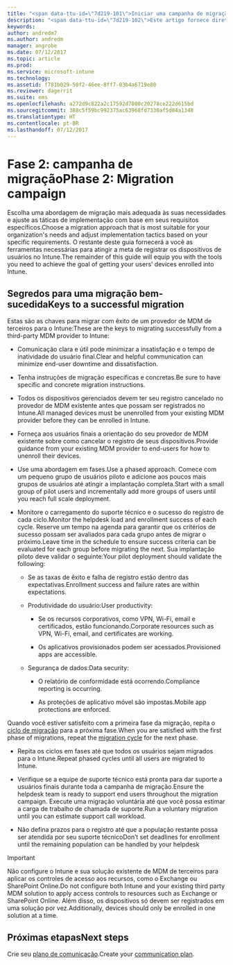 ```yaml
---
title: "<span data-ttu-id=\"7d219-101\">Iniciar uma campanha de migração do Intune</span><span class=\"sxs-lookup\"><span data-stu-id=\"7d219-101\">Start an Intune migration campaign</span></span>"
description: "<span data-ttu-id=\"7d219-102\">Este artigo fornece diretrizes de como iniciar uma campanha de migração.</span><span class=\"sxs-lookup\"><span data-stu-id=\"7d219-102\">This article provides guidance for how to start a migration campaign.</span></span>"
keywords: 
author: andredm7
ms.author: andredm
manager: angrobe
ms.date: 07/12/2017
ms.topic: article
ms.prod: 
ms.service: microsoft-intune
ms.technology: 
ms.assetid: f781b029-50f2-46ee-8ff7-03b4a6719e80
ms.reviewer: dagerrit
ms.suite: ems
ms.openlocfilehash: a272d9c822a2c17592d7800c20278ce222d615bd
ms.sourcegitcommit: 388c5f59bc992375ac63968fd7330af5d84a1348
ms.translationtype: HT
ms.contentlocale: pt-BR
ms.lasthandoff: 07/12/2017
---
```

# <a name="phase-2-migration-campaign"></a><span data-ttu-id="7d219-103">Fase 2: campanha de migração</span><span class="sxs-lookup"><span data-stu-id="7d219-103">Phase 2: Migration campaign</span></span>

<span data-ttu-id="7d219-104">Escolha uma abordagem de migração mais adequada às suas necessidades e ajuste as táticas de implementação com base em seus requisitos específicos.</span><span class="sxs-lookup"><span data-stu-id="7d219-104">Choose a migration approach that is most suitable for your organization's needs and adjust implementation tactics based on your specific requirements.</span></span> <span data-ttu-id="7d219-105">O restante deste guia fornecerá a você as ferramentas necessárias para atingir a meta de registrar os dispositivos de usuários no Intune.</span><span class="sxs-lookup"><span data-stu-id="7d219-105">The remainder of this guide will equip you with the tools you need to achieve the goal of getting your users’ devices enrolled into Intune.</span></span>

## <a name="keys-to-a-successful-migration"></a><span data-ttu-id="7d219-106">Segredos para uma migração bem-sucedida</span><span class="sxs-lookup"><span data-stu-id="7d219-106">Keys to a successful migration</span></span>

<span data-ttu-id="7d219-107">Estas são as chaves para migrar com êxito de um provedor de MDM de terceiros para o Intune:</span><span class="sxs-lookup"><span data-stu-id="7d219-107">These are the keys to migrating successfully from a third-party MDM provider to Intune:</span></span>

-   <span data-ttu-id="7d219-108">Comunicação clara e útil pode minimizar a insatisfação e o tempo de inatividade do usuário final.</span><span class="sxs-lookup"><span data-stu-id="7d219-108">Clear and helpful communication can minimize end-user downtime and dissatisfaction.</span></span>

-   <span data-ttu-id="7d219-109">Tenha instruções de migração específicas e concretas.</span><span class="sxs-lookup"><span data-stu-id="7d219-109">Be sure to have specific and concrete migration instructions.</span></span>

-   <span data-ttu-id="7d219-110">Todos os dispositivos gerenciados devem ter seu registro cancelado no provedor de MDM existente antes que possam ser registrados no Intune.</span><span class="sxs-lookup"><span data-stu-id="7d219-110">All managed devices must be unenrolled from your existing MDM provider before they can be enrolled in Intune.</span></span>

-   <span data-ttu-id="7d219-111">Forneça aos usuários finais a orientação do seu provedor de MDM existente sobre como cancelar o registro de seus dispositivos.</span><span class="sxs-lookup"><span data-stu-id="7d219-111">Provide guidance from your existing MDM provider to end-users for how to unenroll their devices.</span></span>

-   <span data-ttu-id="7d219-112">Use uma abordagem em fases.</span><span class="sxs-lookup"><span data-stu-id="7d219-112">Use a phased approach.</span></span> <span data-ttu-id="7d219-113">Comece com um pequeno grupo de usuários piloto e adicione aos poucos mais grupos de usuários até atingir a implantação completa.</span><span class="sxs-lookup"><span data-stu-id="7d219-113">Start with a small group of pilot users and incrementally add more groups of users until you reach full scale deployment.</span></span>

-   <span data-ttu-id="7d219-114">Monitore o carregamento do suporte técnico e o sucesso do registro de cada ciclo.</span><span class="sxs-lookup"><span data-stu-id="7d219-114">Monitor the helpdesk load and enrollment success of each cycle.</span></span> <span data-ttu-id="7d219-115">Reserve um tempo na agenda para garantir que os critérios de sucesso possam ser avaliados para cada grupo antes de migrar o próximo.</span><span class="sxs-lookup"><span data-stu-id="7d219-115">Leave time in the schedule to ensure success criteria can be evaluated for each group before migrating the next.</span></span> <span data-ttu-id="7d219-116">Sua implantação piloto deve validar o seguinte:</span><span class="sxs-lookup"><span data-stu-id="7d219-116">Your pilot deployment should validate the following:</span></span>

    -   <span data-ttu-id="7d219-117">Se as taxas de êxito e falha de registro estão dentro das expectativas.</span><span class="sxs-lookup"><span data-stu-id="7d219-117">Enrollment success and failure rates are within expectations.</span></span>

    -   <span data-ttu-id="7d219-118">Produtividade do usuário:</span><span class="sxs-lookup"><span data-stu-id="7d219-118">User productivity:</span></span>

        -   <span data-ttu-id="7d219-119">Se os recursos corporativos, como VPN, Wi-Fi, email e certificados, estão funcionando.</span><span class="sxs-lookup"><span data-stu-id="7d219-119">Corporate resources such as VPN, Wi-Fi, email, and certificates are working.</span></span>

        -   <span data-ttu-id="7d219-120">Os aplicativos provisionados podem ser acessados.</span><span class="sxs-lookup"><span data-stu-id="7d219-120">Provisioned apps are accessible.</span></span>

    -   <span data-ttu-id="7d219-121">Segurança de dados:</span><span class="sxs-lookup"><span data-stu-id="7d219-121">Data security:</span></span>

        -   <span data-ttu-id="7d219-122">O relatório de conformidade está ocorrendo.</span><span class="sxs-lookup"><span data-stu-id="7d219-122">Compliance reporting is occurring.</span></span>

        -   <span data-ttu-id="7d219-123">As proteções de aplicativo móvel são impostas.</span><span class="sxs-lookup"><span data-stu-id="7d219-123">Mobile app protections are enforced.</span></span>

<span data-ttu-id="7d219-124">Quando você estiver satisfeito com a primeira fase da migração, repita o [ciclo de migração](migration-guide-cycle.md) para a próxima fase.</span><span class="sxs-lookup"><span data-stu-id="7d219-124">When you are satisfied with the first phase of migrations, repeat the [migration cycle](migration-guide-cycle.md) for the next phase.</span></span>

-   <span data-ttu-id="7d219-125">Repita os ciclos em fases até que todos os usuários sejam migrados para o Intune.</span><span class="sxs-lookup"><span data-stu-id="7d219-125">Repeat phased cycles until all users are migrated to Intune.</span></span>

-   <span data-ttu-id="7d219-126">Verifique se a equipe de suporte técnico está pronta para dar suporte a usuários finais durante toda a campanha de migração.</span><span class="sxs-lookup"><span data-stu-id="7d219-126">Ensure the helpdesk team is ready to support end users throughout the migration campaign.</span></span> <span data-ttu-id="7d219-127">Execute uma migração voluntária até que você possa estimar a carga de trabalho de chamada de suporte.</span><span class="sxs-lookup"><span data-stu-id="7d219-127">Run a voluntary migration until you can estimate support call workload.</span></span>

-   <span data-ttu-id="7d219-128">Não defina prazos para o registro até que a população restante possa ser atendida por seu suporte técnico</span><span class="sxs-lookup"><span data-stu-id="7d219-128">Don’t set deadlines for enrollment until the remaining population can be handled by your helpdesk</span></span>

> [!IMPORTANT]
> <span data-ttu-id="7d219-129">Não configure o Intune e sua solução existente de MDM de terceiros para aplicar os controles de acesso aos recursos, como o Exchange ou SharePoint Online.</span><span class="sxs-lookup"><span data-stu-id="7d219-129">Do not configure both Intune and your existing third party MDM solution to apply access controls to resources such as Exchange or SharePoint Online.</span></span> <span data-ttu-id="7d219-130">Além disso, os dispositivos só devem ser registrados em uma solução por vez.</span><span class="sxs-lookup"><span data-stu-id="7d219-130">Additionally, devices should only be enrolled in one solution at a time.</span></span>

## <a name="next-steps"></a><span data-ttu-id="7d219-131">Próximas etapas</span><span class="sxs-lookup"><span data-stu-id="7d219-131">Next steps</span></span>

<span data-ttu-id="7d219-132">Crie seu [plano de comunicação](migration-guide-communication-plan.md).</span><span class="sxs-lookup"><span data-stu-id="7d219-132">Create your [communication plan](migration-guide-communication-plan.md).</span></span>
